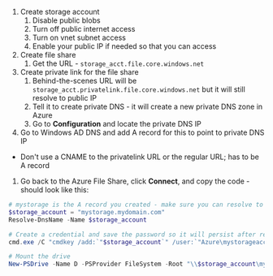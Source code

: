 1. Create storage account
    1. Disable public blobs
    1. Turn off public internet access
    1. Turn on vnet subnet access
    1. Enable your public IP if needed so that you can access
1. Create file share
    1. Get the URL - `storage_acct.file.core.windows.net`
1. Create private link for the file share
    1. Behind-the-scenes URL will be `storage_acct.privatelink.file.core.windows.net` but it will still resolve to public IP
    1. Tell it to create private DNS - it will create a new private DNS zone in Azure
    1. Go to **Configuration** and locate the private DNS IP
1. Go to Windows AD DNS and add A record for this to point to private DNS IP
  - Don't use a CNAME to the privatelink URL or the regular URL; has to be A record
1. Go back to the Azure File Share, click **Connect**, and copy the code - should look like this:

```powershell
# mystorage is the A record you created - make sure you can resolve to local IP:
$storage_account = "mystorage.mydomain.com"
Resolve-DnsName -Name $storage_account

# Create a credential and save the password so it will persist after reboot
cmd.exe /C "cmdkey /add:`"$storage_account`" /user:`"Azure\mystorageacctname`" /pass:`"123pnk9HK/3456Yz/456QDoqvJ2IEhnF/56324Y5V2CYA6GbKsx63zSUKcZaS/j7==`""

# Mount the drive
New-PSDrive -Name D -PSProvider FileSystem -Root "\\$storage_account\mysubfolder" -Persist
```
